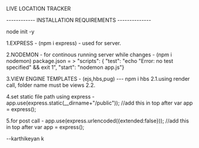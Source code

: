 LIVE LOCATION TRACKER

------------ INSTALLATION REQUIREMENTS --------------

node init -y

1.EXPRESS - (npm i express) - used for server.

2.NODEMON - for continous running server while changes - (npm i nodemon)
    package.json = > "scripts": {
        "test": "echo \"Error: no test specified\" && exit 1",
        "start": "nodemon app.js"}

3.VIEW ENGINE TEMPLATES - (ejs,hbs,pug) --- npm i hbs
    2.1.using render call, folder name must be views
    2.2.

4.set static file path using express - app.use(express.static(__dirname+"/public")); //add this in top after var app = express();

5.for post call - app.use(express.urlencoded({extended:false})); //add this in top after var app = express();



--karthikeyan k
